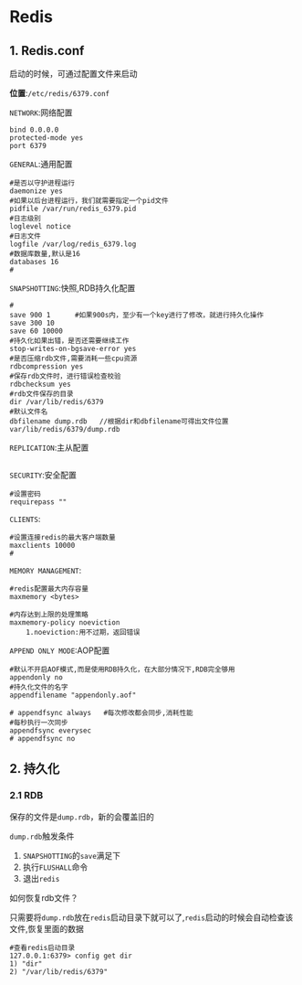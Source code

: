 # Redis

## 1. Redis.conf

启动的时候，可通过配置文件来启动

**位置**:`/etc/redis/6379.conf`

`NETWORK`:网络配置

```
bind 0.0.0.0
protected-mode yes
port 6379
```

`GENERAL`:通用配置

```
#是否以守护进程运行
daemonize yes
#如果以后台进程运行，我们就需要指定一个pid文件
pidfile /var/run/redis_6379.pid
#日志级别
loglevel notice
#日志文件
logfile /var/log/redis_6379.log
#数据库数量,默认是16
databases 16
#
```

`SNAPSHOTTING`:快照,RDB持久化配置

```
#
save 900 1      #如果900s内，至少有一个key进行了修改，就进行持久化操作
save 300 10			
save 60 10000
#持久化如果出错，是否还需要继续工作
stop-writes-on-bgsave-error yes
#是否压缩rdb文件,需要消耗一些cpu资源
rdbcompression yes
#保存rdb文件时，进行错误检查校验
rdbchecksum yes
#rdb文件保存的目录
dir /var/lib/redis/6379
#默认文件名
dbfilename dump.rdb   //根据dir和dbfilename可得出文件位置var/lib/redis/6379/dump.rdb
```

`REPLICATION`:主从配置

```

```

`SECURITY`:安全配置

```
#设置密码
requirepass ""
```

`CLIENTS`:

```
#设置连接redis的最大客户端数量
maxclients 10000
#

```

`MEMORY MANAGEMENT`:

```
#redis配置最大内存容量
maxmemory <bytes>

#内存达到上限的处理策略
maxmemory-policy noeviction
	1.noeviction:用不过期，返回错误

```

`APPEND ONLY MODE`:AOP配置

```
#默认不开启AOF模式,而是使用RDB持久化，在大部分情况下,RDB完全够用
appendonly no
#持久化文件的名字
appendfilename "appendonly.aof"

# appendfsync always   #每次修改都会同步,消耗性能
#每秒执行一次同步
appendfsync everysec
# appendfsync no
```

## 2. 持久化

### 2.1 RDB

保存的文件是`dump.rdb`，新的会覆盖旧的

`dump.rdb`触发条件

1. `SNAPSHOTTING`的`save`满足下
2. 执行`FLUSHALL`命令
3. 退出`redis`

如何恢复rdb文件？

​	只需要将`dump.rdb`放在`redis`启动目录下就可以了,`redis`启动的时候会自动检查该文件,恢复里面的数据

```
#查看redis启动目录
127.0.0.1:6379> config get dir
1) "dir"
2) "/var/lib/redis/6379"
```

